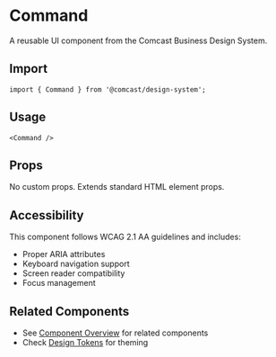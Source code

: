 # Command

A reusable UI component from the Comcast Business Design System.

## Import

```tsx
import { Command } from '@comcast/design-system';
```

## Usage

```tsx
<Command />
```

## Props

No custom props. Extends standard HTML element props.
## Accessibility

This component follows WCAG 2.1 AA guidelines and includes:

- Proper ARIA attributes
- Keyboard navigation support
- Screen reader compatibility
- Focus management

## Related Components

- See [Component Overview](/docs/components) for related components
- Check [Design Tokens](/docs/tokens) for theming

